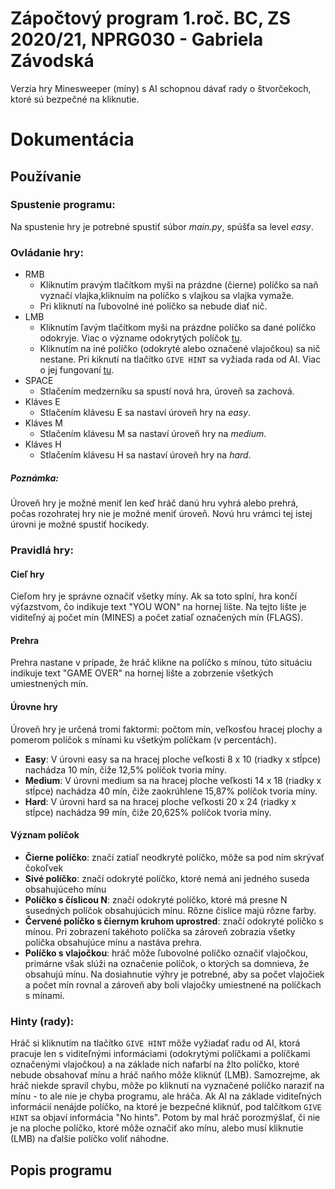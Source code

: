 # Zápočtový program 1.roč. BC, ZS 2020/21, NPRG030 - Gabriela Závodská
Verzia hry Minesweeper (míny) s AI schopnou dávať rady o štvorčekoch, ktoré sú bezpečné na kliknutie.
# Dokumentácia
## Používanie
### Spustenie programu:
Na spustenie hry je potrebné spustiť súbor *main.py*, spúšťa sa level _easy_.

### Ovládanie hry:
- RMB
  * Kliknutím pravým tlačítkom myši na prázdne (čierne) políčko sa naň vyznačí vlajka,kliknuím na políčko s vlajkou sa vlajka vymaže.
  * Pri kliknutí na ľubovolné iné políčko sa nebude diať nič.
- LMB
  * Kliknutím ľavým tlačítkom myši na prázdne políčko sa dané políčko odokryje. Viac o význame odokrytých políčok [tu](https://github.com/GabiZavod/Zapoctak-ZS1BC#v%C3%BDznam-pol%C3%AD%C4%8Dok).
  * Kliknutím na iné políčko (odokryté alebo označené vlajočkou) sa nič nestane. Pri kiknutí na tlačítko `GIVE HINT` sa vyžiada rada od AI. Viac o jej fungovaní [tu](https://github.com/GabiZavod/Zapoctak-ZS1BC#hinty-rady).
- SPACE
  * Stlačením medzerníku sa spustí nová hra, úroveň sa zachová.
- Kláves E
  * Stlačením klávesu E sa nastaví úroveň hry na *easy*.
- Kláves M
  * Stlačením klávesu M sa nastaví úroveň hry na *medium*.
- Kláves H
  * Stlačením klávesu H sa nastaví úroveň hry na *hard*.
##### Poznámka:
Úroveň hry je možné meniť len keď hráč danú hru vyhrá alebo prehrá, počas rozohratej hry nie je možné meniť úroveň. Novú hru vrámci tej istej úrovni je možné spustiť hocikedy.

### Pravidlá hry:
#### Cieľ hry
Cieľom hry je správne označiť všetky míny. Ak sa toto splní, hra končí výťazstvom, čo indikuje text "YOU WON" na hornej lište. Na tejto lište je viditeľný aj počet mín (MINES) a počet zatiaľ označených mín (FLAGS).
#### Prehra
Prehra nastane v prípade, že hráč klikne na políčko s mínou, túto situáciu indikuje text "GAME OVER" na hornej lište a zobrzenie všetkých umiestnených mín.
#### Úrovne hry
Úroveň hry je určená tromi faktormi: počtom mín, veľkosťou hracej plochy a pomerom políčok s mínami ku všetkým políčkam (v percentách).
- **Easy**: V úrovni easy sa na hracej ploche veľkosti 8 x 10 (riadky x stĺpce) nachádza 10 mín, čiže 12,5% políčok tvoria míny.
- **Medium**: V úrovni medium sa na hracej ploche veľkosti 14 x 18 (riadky x stĺpce) nachádza 40 mín, čiže zaokrúhlene 15,87% políčok tvoria míny.
- **Hard**: V úrovni hard sa na hracej ploche veľkosti 20 x 24 (riadky x stĺpce) nachádza 99 mín, čiže 20,625% políčok tvoria míny.
#### Význam políčok
- **Čierne políčko**: značí zatiaľ neodkryté políčko, môže sa pod ním skrývať čokoľvek
- **Sivé políčko**: značí odokryté políčko, ktoré nemá ani jedného suseda obsahujúceho mínu
- **Políčko s číslicou N**: značí odokryté políčko, ktoré má presne N susedných políčok obsahujúcich mínu. Rôzne číslice majú rôzne farby.
- **Červené políčko s čiernym kruhom uprostred**: značí odokryté políčko s mínou. Pri zobrazení takéhoto políčka sa zároveň zobrazia všetky políčka obsahujúce mínu a nastáva prehra.
- **Políčko s vlajočkou**: hráč môže ľubovolné políčko označiť vlajočkou, primárne však slúži na označenie políčok, o ktorých sa domnieva, že obsahujú mínu. Na dosiahnutie výhry je potrebné, aby sa počet vlajočiek a počet mín rovnal a zároveň aby boli vlajočky umiestnené na políčkach s mínami.

### Hinty (rady):
Hráč si kliknutím na tlačítko `GIVE HINT` môže vyžiadať radu od AI, ktorá pracuje len s viditeľnými informáciami (odokrytými políčkami a políčkami označenými vlajočkou) a na základe nich nafarbí na žlto políčko, ktoré nebude obsahovať mínu a hráč naňho môže kliknúť (LMB). Samozrejme, ak hráč niekde spravil chybu, môže po kliknutí na vyznačené políčko naraziť na mínu - to ale nie je chyba programu, ale hráča. Ak AI na základe viditeľných informácií nenájde políčko, na ktoré je bezpečné kliknúť, pod talčítkom `GIVE HINT` sa objaví informácia "No hints". Potom by mal hráč porozmýšlať, či nie je na ploche políčko, ktoré môže označiť ako mínu, alebo musí kliknutie (LMB) na ďalšie políčko voliť náhodne.

## Popis programu

